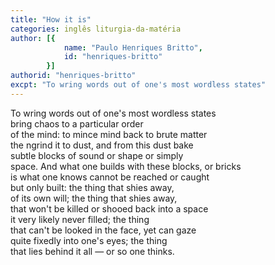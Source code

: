 ```yaml
---
title: "How it is"
categories: inglês liturgia-da-matéria
author: [{
			name: "Paulo Henriques Britto",
			id: "henriques-britto"
		}]
authorid: "henriques-britto"
excpt: "To wring words out of one's most wordless states"
---
```


To wring words out of one's most wordless states \
bring chaos to a particular order \
of the mind: to mince mind back to brute matter \
the ngrind it to dust, and from this dust bake \
subtle blocks of sound or shape or simply \
space. And what one builds with these blocks, or bricks \
is what one knows cannot be reached or caught \
but only built: the thing that shies away, \
of its own will; the thing that shies away, \
that won't be killed or shooed back into a space \
it very likely never filled; the thing \
that can't be looked in the face, yet can gaze \
quite fixedly into one's eyes; the thing \
that lies behind it all — or so one thinks.